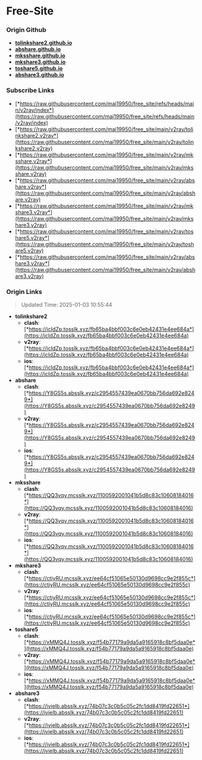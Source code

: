 # Free-Site

### Origin Github

- [**tolinkshare2.github.io**](https://github.com/tolinkshare2/tolinkshare2.github.io)
- [**abshare.github.io**](https://github.com/abshare/abshare.github.io)
- [**mksshare.github.io**](https://github.com/mksshare/mksshare.github.io)
- [**mkshare3.github.io**](https://github.com/mkshare3/mkshare3.github.io)
- [**toshare5.github.io**](https://github.com/toshare5/toshare5.github.io)
- [**abshare3.github.io**](https://github.com/abshare3/abshare3.github.io)

### Subscribe Links

- [*https://raw.githubusercontent.com/mai19950/free_site/refs/heads/main/v2ray/index*](https://raw.githubusercontent.com/mai19950/free_site/refs/heads/main/v2ray/index)
- [*https://raw.githubusercontent.com/mai19950/free_site/main/v2ray/tolinkshare2.v2ray*](https://raw.githubusercontent.com/mai19950/free_site/main/v2ray/tolinkshare2.v2ray)
- [*https://raw.githubusercontent.com/mai19950/free_site/main/v2ray/mksshare.v2ray*](https://raw.githubusercontent.com/mai19950/free_site/main/v2ray/mksshare.v2ray)
- [*https://raw.githubusercontent.com/mai19950/free_site/main/v2ray/abshare.v2ray*](https://raw.githubusercontent.com/mai19950/free_site/main/v2ray/abshare.v2ray)
- [*https://raw.githubusercontent.com/mai19950/free_site/main/v2ray/mkshare3.v2ray*](https://raw.githubusercontent.com/mai19950/free_site/main/v2ray/mkshare3.v2ray)
- [*https://raw.githubusercontent.com/mai19950/free_site/main/v2ray/toshare5.v2ray*](https://raw.githubusercontent.com/mai19950/free_site/main/v2ray/toshare5.v2ray)
- [*https://raw.githubusercontent.com/mai19950/free_site/main/v2ray/abshare3.v2ray*](https://raw.githubusercontent.com/mai19950/free_site/main/v2ray/abshare3.v2ray)

### Origin Links

> Updated Time: 2025-01-03 10:55:44

- **tolinkshare2**
  - **clash**: [*https://icIdZp.tosslk.xyz/fb65ba4bbf003c6e0eb42431e4ee684a*](https://icIdZp.tosslk.xyz/fb65ba4bbf003c6e0eb42431e4ee684a)
  - **v2ray**: [*https://icIdZp.tosslk.xyz/fb65ba4bbf003c6e0eb42431e4ee684a*](https://icIdZp.tosslk.xyz/fb65ba4bbf003c6e0eb42431e4ee684a)
  - **ios**: [*https://icIdZp.tosslk.xyz/fb65ba4bbf003c6e0eb42431e4ee684a*](https://icIdZp.tosslk.xyz/fb65ba4bbf003c6e0eb42431e4ee684a)
- **abshare**
  - **clash**: [*https://Y8GS5s.absslk.xyz/c2954557439ea0670bb756da692e8249*](https://Y8GS5s.absslk.xyz/c2954557439ea0670bb756da692e8249)
  - **v2ray**: [*https://Y8GS5s.absslk.xyz/c2954557439ea0670bb756da692e8249*](https://Y8GS5s.absslk.xyz/c2954557439ea0670bb756da692e8249)
  - **ios**: [*https://Y8GS5s.absslk.xyz/c2954557439ea0670bb756da692e8249*](https://Y8GS5s.absslk.xyz/c2954557439ea0670bb756da692e8249)
- **mksshare**
  - **clash**: [*https://QQ3vqy.mcsslk.xyz/1100592001041b5d8c83c10608184016*](https://QQ3vqy.mcsslk.xyz/1100592001041b5d8c83c10608184016)
  - **v2ray**: [*https://QQ3vqy.mcsslk.xyz/1100592001041b5d8c83c10608184016*](https://QQ3vqy.mcsslk.xyz/1100592001041b5d8c83c10608184016)
  - **ios**: [*https://QQ3vqy.mcsslk.xyz/1100592001041b5d8c83c10608184016*](https://QQ3vqy.mcsslk.xyz/1100592001041b5d8c83c10608184016)
- **mkshare3**
  - **clash**: [*https://ctiyRU.mcsslk.xyz/ee64cf51065e50130d9698cc9e2f855c*](https://ctiyRU.mcsslk.xyz/ee64cf51065e50130d9698cc9e2f855c)
  - **v2ray**: [*https://ctiyRU.mcsslk.xyz/ee64cf51065e50130d9698cc9e2f855c*](https://ctiyRU.mcsslk.xyz/ee64cf51065e50130d9698cc9e2f855c)
  - **ios**: [*https://ctiyRU.mcsslk.xyz/ee64cf51065e50130d9698cc9e2f855c*](https://ctiyRU.mcsslk.xyz/ee64cf51065e50130d9698cc9e2f855c)
- **toshare5**
  - **clash**: [*https://xMMQ4J.tosslk.xyz/f54b77179a9da5a9165918c8bf5daa0e*](https://xMMQ4J.tosslk.xyz/f54b77179a9da5a9165918c8bf5daa0e)
  - **v2ray**: [*https://xMMQ4J.tosslk.xyz/f54b77179a9da5a9165918c8bf5daa0e*](https://xMMQ4J.tosslk.xyz/f54b77179a9da5a9165918c8bf5daa0e)
  - **ios**: [*https://xMMQ4J.tosslk.xyz/f54b77179a9da5a9165918c8bf5daa0e*](https://xMMQ4J.tosslk.xyz/f54b77179a9da5a9165918c8bf5daa0e)
- **abshare3**
  - **clash**: [*https://ivielb.absslk.xyz/74b07c3c0b5c05c2fc1dd8419fd22651*](https://ivielb.absslk.xyz/74b07c3c0b5c05c2fc1dd8419fd22651)
  - **v2ray**: [*https://ivielb.absslk.xyz/74b07c3c0b5c05c2fc1dd8419fd22651*](https://ivielb.absslk.xyz/74b07c3c0b5c05c2fc1dd8419fd22651)
  - **ios**: [*https://ivielb.absslk.xyz/74b07c3c0b5c05c2fc1dd8419fd22651*](https://ivielb.absslk.xyz/74b07c3c0b5c05c2fc1dd8419fd22651)
